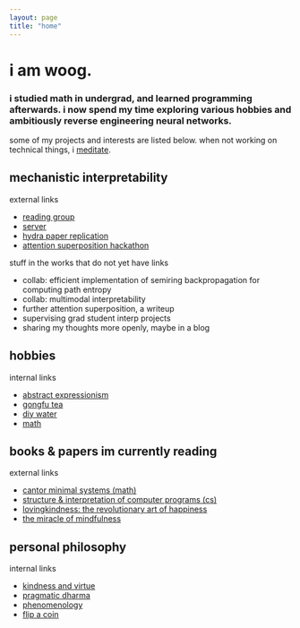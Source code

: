 ```yaml
---
layout: page
title: "home"
---
```


# i am woog.

### i studied math in undergrad, and learned programming afterwards. i now spend my time exploring various hobbies and ambitiously reverse engineering neural networks.
some of my projects and interests are listed below. when not working on technical things, i [meditate](https://woog97.github.io/dharma/).

## mechanistic interpretability
external links
- [reading group](https://docs.google.com/document/d/1RguTZRZBp2UyeM8fJ7lvlwm8kfcVpY-fK5ZiiblyKmU/edit?usp=sharing)
- [server](https://discord.gg/rUv2Jcma4Y)
- [hydra paper replication](https://github.com/woog97/hydra-replication)
- [attention superposition hackathon](https://github.com/firstuserhere/hackathon-attention-superposition/tree/main)

stuff in the works that do not yet have links
- collab: efficient implementation of semiring backpropagation for computing path entropy
- collab: multimodal interpretability
- further attention superposition, a writeup
- supervising grad student interp projects
- sharing my thoughts more openly, maybe in a blog

## hobbies
internal links
- [abstract expressionism](https://woog97.github.io/art/)
- [gongfu tea](https://woog97.github.io/tea/)
- [diy water](https://woog97.github.io/diy-water/)
- [math](https://woog97.github.io/math/)

## books & papers im currently reading
external links
- [cantor minimal systems (math)](https://bookstore.ams.org/view?ProductCode=ULECT/70)
- [structure & interpretation of computer programs (cs)](https://sarabander.github.io/sicp/html/index.xhtml)
- [lovingkindness: the revolutionary art of happiness](https://www.shambhala.com/lovingkindness-15144.html)
- [the miracle of mindfulness](https://plumvillage.org/books/the-miracle-of-mindfulness/)

## personal philosophy
internal links
- [kindness and virtue](https://woog97.github.io/virtue/)
- [pragmatic dharma](https://woog97.github.io/dharma/)
- [phenomenology](https://woog97.github.io/phenomenology/)
- [flip a coin](https://woog97.github.io/flip-a-coin/)
